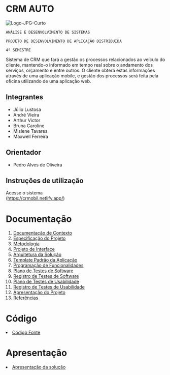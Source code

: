 # CRM AUTO

![Logo-JPG-Curto](https://user-images.githubusercontent.com/91098261/229306615-15ae7939-20c1-490a-864f-8486e6e77a65.jpg)


`ANÁLISE E DESENVOLVIMENTO DE SISTEMAS`

`PROJETO DE DESENVOLVIMENTO DE APLICAÇÃO DISTRIBUIDA`

`4º SEMESTRE`

Sistema de CRM que fará a gestão os processos relacionados ao veículo do cliente, mantendo-o informado em tempo real sobre o andamento dos serviços, orçamento e entre outros. O cliente obterá estas informações através de uma aplicação mobile, e gestão dos processos será feita pela oficina utilizando de uma aplicação web.

## Integrantes

* Júlio Lustosa
* André Vieira
* Arthur Victor
* Bruna Caroline
* Mislene Tavares
* Maxwell Ferreira

## Orientador

* Pedro Alves de Oliveira

## Instruções de utilização
Acesse o sistema<br>
(https://crmobil.netlify.app/)

<!---Assim que a primeira versão do sistema estiver disponível, deverá complementar com as instruções de utilização. Descreva como instalar eventuais dependências e como executar a aplicação.-->

# Documentação

<ol>
<li><a href="docs/01-Documentação de Contexto.md"> Documentação de Contexto</a></li>
<li><a href="docs/02-Especificação do Projeto.md"> Especificação do Projeto</a></li>
<li><a href="docs/03-Metodologia.md"> Metodologia</a></li>
<li><a href="docs/04-Projeto de Interface.md"> Projeto de Interface</a></li>
<li><a href="docs/05-Arquitetura da Solução.md"> Arquitetura da Solução</a></li>
<li><a href="docs/06-Template Padrão da Aplicação.md"> Template Padrão da Aplicação</a></li>
<li><a href="docs/07-Programação de Funcionalidades.md"> Programação de Funcionalidades</a></li>
<li><a href="docs/08-Plano de Testes de Software.md"> Plano de Testes de Software</a></li>
<li><a href="docs/09-Registro de Testes de Software.md"> Registro de Testes de Software</a></li>
<li><a href="docs/10-Plano de Testes de Usabilidade.md"> Plano de Testes de Usabilidade</a></li>
<li><a href="docs/11-Registro de Testes de Usabilidade.md"> Registro de Testes de Usabilidade</a></li>
<li><a href="docs/12-Apresentação do Projeto.md"> Apresentação do Projeto</a></li>
<li><a href="docs/13-Referências.md"> Referências</a></li>
</ol>

# Código

<li><a href="src/README.md"> Código Fonte</a></li>

# Apresentação

<li><a href="presentation/README.md"> Apresentação da solução</a></li>
